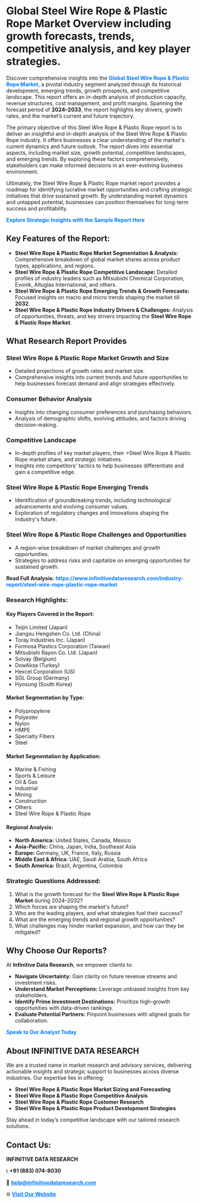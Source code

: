 <h1>Global Steel Wire Rope & Plastic Rope Market Overview including growth forecasts, trends, competitive analysis, and key player strategies.</h1>
<p>
Discover comprehensive insights into the 
<a href="https://www.infinitivedataresearch.com/industry-report/steel-wire-rope-plastic-rope-market" rel="dofollow" style="color: #007BFF; text-decoration: none;"><strong>Global Steel Wire Rope & Plastic Rope Market</strong></a>, a pivotal industry segment analyzed through its historical development, emerging trends, growth prospects, and competitive landscape. This report offers an in-depth analysis of production capacity, revenue structures, cost management, and profit margins. Spanning the forecast period of <strong>2024–2033</strong>, the report highlights key drivers, growth rates, and the market’s current and future trajectory.
</p>
<p>
The primary objective of this Steel Wire Rope & Plastic Rope report is to deliver an insightful and in-depth analysis of the Steel Wire Rope & Plastic Rope industry. It offers businesses a clear understanding of the market's current dynamics and future outlook. The report dives into essential aspects, including market size, growth potential, competitive landscapes, and emerging trends. By exploring these factors comprehensively, stakeholders can make informed decisions in an ever-evolving business environment.
</p>
<p>
Ultimately, the Steel Wire Rope & Plastic Rope market report provides a roadmap for identifying lucrative market opportunities and crafting strategic initiatives that drive sustained growth. By understanding market dynamics and untapped potential, businesses can position themselves for long-term success and profitability.
</p>
<p>
<a href="https://www.infinitivedataresearch.com/request-sample/reportId=103157" style="color: #007BFF; text-decoration: none;"><strong>Explore Strategic Insights with the Sample Report Here</strong></a>
</p>

<h2>Key Features of the Report:</h2>
<ul>
<li><strong>Steel Wire Rope & Plastic Rope Market Segmentation & Analysis:</strong> Comprehensive breakdown of global market shares across product types, applications, and regions.</li>
<li><strong>Steel Wire Rope & Plastic Rope Competitive Landscape:</strong> Detailed profiles of industry leaders such as Mitsubishi Chemical Corporation, Evonik, Altuglas International, and others.</li>
<li><strong>Steel Wire Rope & Plastic Rope Emerging Trends & Growth Forecasts:</strong> Focused insights on macro and micro trends shaping the market till <strong>2032</strong>.</li>
<li><strong>Steel Wire Rope & Plastic Rope Industry Drivers & Challenges:</strong> Analysis of opportunities, threats, and key drivers impacting the <strong>Steel Wire Rope & Plastic Rope Market</strong>.</li>
</ul>

<h2>What Research Report Provides</h2>
<h3>Steel Wire Rope & Plastic Rope Market Growth and Size</h3>
<ul>
<li>Detailed projections of growth rates and market size.</li>
<li>Comprehensive insights into current trends and future opportunities to help businesses forecast demand and align strategies effectively.</li>
</ul>

<h3>Consumer Behavior Analysis</h3>
<ul>
<li>Insights into changing consumer preferences and purchasing behaviors.</li>
<li>Analysis of demographic shifts, evolving attitudes, and factors driving decision-making.</li>
</ul>

<h3>Competitive Landscape</h3>
<ul>
<li>In-depth profiles of key market players, their >Steel Wire Rope & Plastic Rope market share, and strategic initiatives.</li>
<li>Insights into competitors' tactics to help businesses differentiate and gain a competitive edge.</li>
</ul>

<h3>Steel Wire Rope & Plastic Rope Emerging Trends</h3>
<ul>
<li>Identification of groundbreaking trends, including technological advancements and evolving consumer values.</li>
<li>Exploration of regulatory changes and innovations shaping the industry's future.</li>
</ul>

<h3>Steel Wire Rope & Plastic Rope Challenges and Opportunities</h3>
<ul>
<li>A region-wise breakdown of market challenges and growth opportunities.</li>
<li>Strategies to address risks and capitalize on emerging opportunities for sustained growth.</li>
</ul>
<p><strong>Read Full Analysis:</strong> <a href="https://www.infinitivedataresearch.com/industry-report/steel-wire-rope-plastic-rope-market" rel="dofollow" style="color: #007BFF; text-decoration: none;"><strong>https://www.infinitivedataresearch.com/industry-report/steel-wire-rope-plastic-rope-market</strong></a></p>
<h3>Research Highlights:</h3>
<h4>Key Players Covered in the Report:</h4>
<ul><li>Teijin Limited (Japan)</li><li>Jiangsu Hengshen Co. Ltd. (China)</li><li>Toray Industries Inc. (Japan)</li><li>Formosa Plastics Corporation (Taiwan)</li><li>Mitsubishi Rayon Co. Ltd. (Japan)</li><li>Solvay (Belgium)</li><li>DowAksa (Turkey)</li><li>Hexcel Corporation (US)</li><li>SGL Group (Germany)</li><li>Hyosung (South Korea)</li></ul>
<h4>Market Segmentation by Type:</h4>
<ul><li>Polypropylene</li><li>Polyester</li><li>Nylon</li><li>HMPE</li><li>Specialty Fibers</li><li>Steel</li></ul>
<h4>Market Segmentation by Application:</h4>
<ul><li>Marine &amp; Fishing</li><li>Sports &amp; Leisure</li><li>Oil &amp; Gas</li><li>Industrial</li><li>Mining</li><li>Construction</li><li>Others</li><li>Steel Wire Rope &amp; Plastic Rope</li></ul>

<h4>Regional Analysis:</h4>
<ul>
<li><strong>North America:</strong> United States, Canada, Mexico</li>
<li><strong>Asia-Pacific:</strong> China, Japan, India, Southeast Asia</li>
<li><strong>Europe:</strong> Germany, UK, France, Italy, Russia</li>
<li><strong>Middle East & Africa:</strong> UAE, Saudi Arabia, South Africa</li>
<li><strong>South America:</strong> Brazil, Argentina, Colombia</li>
</ul>

<h3>Strategic Questions Addressed:</h3>
<ol>
<li>What is the growth forecast for the <strong>Steel Wire Rope & Plastic Rope Market</strong> during 2024–2032?</li>
<li>Which forces are shaping the market's future?</li>
<li>Who are the leading players, and what strategies fuel their success?</li>
<li>What are the emerging trends and regional growth opportunities?</li>
<li>What challenges may hinder market expansion, and how can they be mitigated?</li>
</ol>

<h2>Why Choose Our Reports?</h2>
<p>At <strong>Infinitive Data Research</strong>, we empower clients to:</p>
<ul>
<li><strong>Navigate Uncertainty:</strong> Gain clarity on future revenue streams and investment risks.</li>
<li><strong>Understand Market Perceptions:</strong> Leverage unbiased insights from key stakeholders.</li>
<li><strong>Identify Prime Investment Destinations:</strong> Prioritize high-growth opportunities with data-driven rankings.</li>
<li><strong>Evaluate Potential Partners:</strong> Pinpoint businesses with aligned goals for collaboration.</li>
</ul>
<p><a href="https://www.infinitivedataresearch.com/industry-report/steel-wire-rope-plastic-rope-market" rel="dofollow" style="color: #007BFF; text-decoration: none;"><strong>Speak to Our Analyst Today</strong></a></p>

<h2>About INFINITIVE DATA RESEARCH</h2>
<p>We are a trusted name in market research and advisory services, delivering actionable insights and strategic support to businesses across diverse industries. Our expertise lies in offering:</p>
<ul>
<li><strong>Steel Wire Rope & Plastic Rope Market Sizing and Forecasting</strong></li>
<li><strong>Steel Wire Rope & Plastic Rope Competitive Analysis</strong></li>
<li><strong>Steel Wire Rope & Plastic Rope Customer Research</strong></li>
<li><strong>Steel Wire Rope & Plastic Rope Product Development Strategies</strong></li>
</ul>
<p>Stay ahead in today’s competitive landscape with our tailored research solutions.</p>

<h2>Contact Us:</h2>
<p><strong>INFINITIVE DATA RESEARCH</strong></p>
<p>📞 <strong>+91 (883) 074-8030</strong></p>
<p>📧 <strong><a href="mailto:help@infinitivedataresearch.com" style="color: #007BFF;">help@infinitivedataresearch.com</a></strong></p>
<p>🌐 <strong><a href="https://www.infinitivedataresearch.com" rel="dofollow" style="color: #007BFF;">Visit Our Website</a></strong></p>